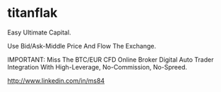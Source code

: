 # titanflak
Easy Ultimate Capital.

Use Bid/Ask-Middle Price And Flow The Exchange.

IMPORTANT: Miss The BTC/EUR CFD Online Broker Digital Auto Trader Integration With High-Leverage, No-Commission, No-Spreed.

http://www.linkedin.com/in/ms84
